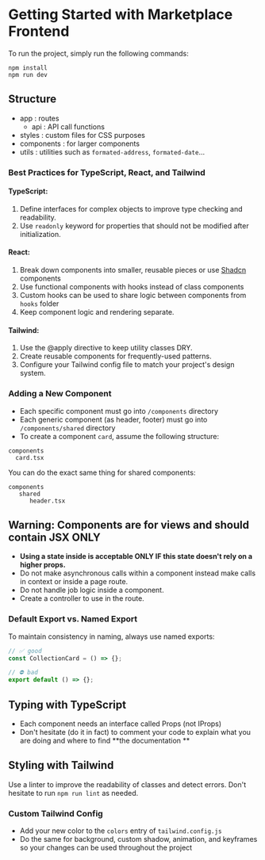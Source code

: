# Getting Started with Marketplace Frontend

To run the project, simply run the following commands:

```
npm install
npm run dev
```

## Structure

- app : routes
  - api : API call functions
- styles : custom files for CSS purposes
- components : for larger components
- utils : utilities such as `formated-address`, `formated-date`...

### Best Practices for TypeScript, React, and Tailwind

#### TypeScript:

1. Define interfaces for complex objects to improve type checking and readability.
2. Use `readonly` keyword for properties that should not be modified after initialization.

#### React:

1. Break down components into smaller, reusable pieces or use [Shadcn](https://ui.shadcn.com/) components
2. Use functional components with hooks instead of class components
3. Custom hooks can be used to share logic between components from `hooks` folder
4. Keep component logic and rendering separate.

#### Tailwind:

1. Use the @apply directive to keep utility classes DRY.
2. Create reusable components for frequently-used patterns.
3. Configure your Tailwind config file to match your project's design system.

### Adding a New Component

- Each specific component must go into `/components` directory
- Each generic component (as header, footer) must go into `/components/shared` directory
- To create a component `card`, assume the following structure:

```
components
  card.tsx
```

You can do the exact same thing for shared components:

```
components
   shared
      header.tsx
```

## Warning: Components are for views and should contain **JSX ONLY**

- **Using a state inside is acceptable ONLY IF this state doesn't rely on a higher props.**
- Do not make asynchronous calls within a component instead make calls in context or inside a page route.
- Do not handle job logic inside a component.
- Create a controller to use in the route.

### Default Export vs. Named Export

To maintain consistency in naming, always use named exports:

```js
// ✅ good
const CollectionCard = () => {};

// ⛔ bad
export default () => {};
```

## Typing with TypeScript

- Each component needs an interface called Props (not IProps)
- Don't hesitate (do it in fact) to comment your code to explain what you are doing and where to find **the documentation **

## Styling with Tailwind

Use a linter to improve the readability of classes and detect errors. Don't hesitate to run `npm run lint` as needed.

### Custom Tailwind Config

- Add your new color to the `colors` entry of `tailwind.config.js`
- Do the same for background, custom shadow, animation, and keyframes so your changes can be used throughout the project
